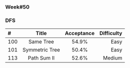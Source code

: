 
### Week#50
### DFS

| # | Title | Acceptance | Difficulty
| :------------ |:---------------:| :-----:| -----:|
| 100 | Same Tree | 54.9% | Easy |
| 101 | Symmetric Tree | 50.4% | Easy |
| 113 | Path Sum II | 52.6% | Medium |

